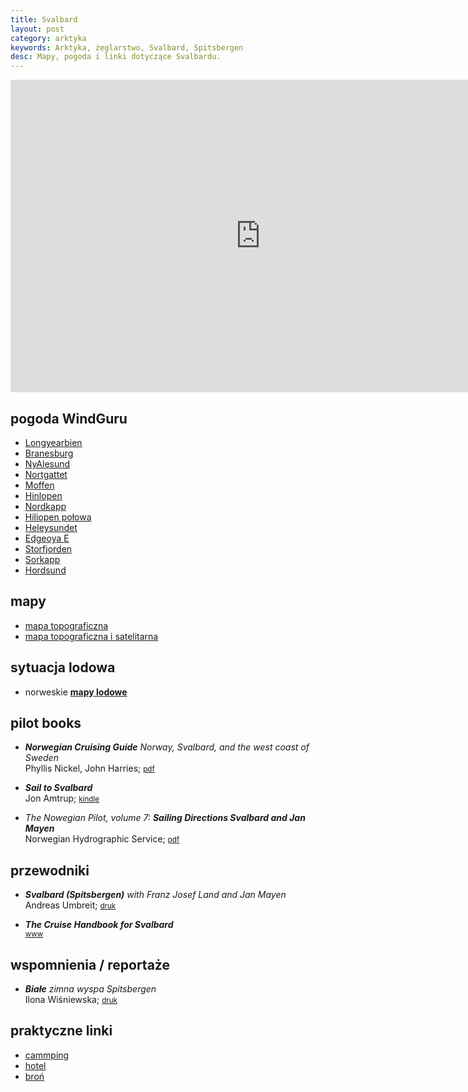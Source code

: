 ```yaml
---
title: Svalbard
layout: post
category: arktyka
keywords: Arktyka, żeglarstwo, Svalbard, Spitsbergen
desc: Mapy, pogoda i linki dotyczące Svalbardu. 
---
```


<iframe src="https://embed.windyty.com/?surface,wind,now,78.708,20.830,5,,menu,message," width="800" height="500" frameborder="0"></iframe>

pogoda WindGuru
---------------

* [Longyearbien](http://www.windguru.cz/pl/index.php?vs=1&sc=551186)
* [Branesburg](http://www.windguru.cz/pl/index.php?vs=1&sc=551188)
* [NyAlesund](http://www.windguru.cz/pl/index.php?vs=1&sc=551192)
* [Nortgattet](http://www.windguru.cz/pl/index.php?vs=1&sc=558234)
* [Moffen](http://www.windguru.cz/pl/index.php?vs=1&sc=558235)
* [Hinlopen](http://www.windguru.cz/pl/index.php?vs=1&sc=558236)
* [Nordkapp](http://www.windguru.cz/pl/index.php?vs=1&sc=558237)
* [Hiliopen połowa](http://www.windguru.cz/pl/index.php?vs=1&sc=558250)
* [Heleysundet](http://www.windguru.cz/pl/index.php?vs=1&sc=558243)
* [Edgeoya E](http://www.windguru.cz/pl/index.php?vs=1&sc=558246)
* [Storfjorden](http://www.windguru.cz/pl/index.php?vs=1&sc=558244)
* [Sorkapp](http://www.windguru.cz/pl/index.php?vs=1&sc=558245)
* [Hordsund](http://www.windguru.cz/pl/index.php?vs=1&sc=551190)

mapy
----
* [mapa topograficzna](http://toposvalbard.npolar.no/)
* [mapa topograficzna i satelitarna](http://svalbardkartet.npolar.no/html5/)


sytuacja lodowa
---------------
* norweskie **[mapy lodowe](http://polarview.met.no/)**


pilot books
-----------
* ***Norwegian Cruising Guide*** *Norway, Svalbard, and the west coast of Sweden*  
  Phyllis Nickel, John Harries; 
  <small>[pdf](http://www.norwegiancruisingguide.com/)</small>  
  
* ***Sail to Svalbard***  
  Jon Amtrup;
  <small>[kindle](http://www.amazon.co.uk/Sail-Svalbard-Jon-Amtrup-ebook/dp/B0056GW9S4/ref=sr_1_1)</small>  
  
* *The Nowegian Pilot, volume 7:* ***Sailing Directions Svalbard and Jan Mayen***  
  Norwegian Hydrographic Service;
  <small>[pdf](http://www.statkart.no/en/Kart/Nautical-Publications/The-Norwegian-Pilot-Guide/)</small>  
    
  
przewodniki
------------
* ***Svalbard (Spitsbergen)*** *with Franz Josef Land and Jan Mayen*  
  Andreas Umbreit;
  <small>[druk](http://www.amazon.co.uk/Svalbard-Spitsbergen-Franz-Travel-Guides/dp/1841624594/ref=sr_1_1)</small>    
  
* ***The Cruise Handbook for Svalbard***  
  <small>[www](http://cruise-handbook.npolar.no/en/)</small> 


wspomnienia / reportaże
------------------------
  
* ***Białe*** *zimna wyspa Spitsbergen*  
  Ilona Wiśniewska;
  <small>[druk](https://czarne.com.pl/katalog/ksiazki/biale)</small>  
  
praktyczne linki
----------------

* [cammping](http://www.longyearbyen-camping.com/)
* [hotel](http://www.gjestehuset102.no/)
* [broń](http://www.spitsbergentravel.com/Start/Equipment/Weapon-rental/)